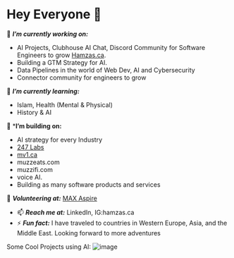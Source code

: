 # Hey Everyone 👋
🔭 ***I’m currently working on:***
- AI Projects, Clubhouse AI Chat, Discord Community for Software Engineers to grow [Hamzas.ca](https://hamzas.ca).
- Building a GTM Strategy for AI.
- Data Pipelines in the world of Web Dev, AI and Cybersecurity
- Connector community for engineers to grow
   
🌱 ***I’m currently learning:***
- Islam, Health (Mental & Physical)
- History & AI

👯 ***I’m building on:** 
- AI strategy for every Industry
- [247 Labs](https://247labs.com)
- [mv1.ca](https://www.mv1.ca/) 
- muzzeats.com
- muzzifi.com
- voice AI.
- Building as many software products and services

👯 ***Volunteering at:*** [MAX Aspire](https://aspire.onemax.org/)
- 📫 ***Reach me at:*** LinkedIn, IG:hamzas.ca
- ⚡ ***Fun fact:*** I have traveled to countries in Western Europe, Asia, and the Middle East. Looking forward to more adventures

Some Cool Projects using AI:
 ![image](https://github.com/user-attachments/assets/1e0d631c-ab92-4ea8-96ed-9e5fe8de2433)

